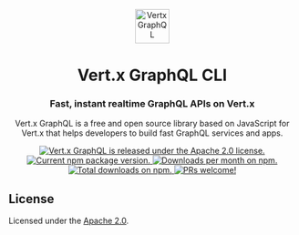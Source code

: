 <p align="center">
  <a href="https://vertx-graphql.github.io">
    <img alt="Vertx GraphQL" src="https://avatars3.githubusercontent.com/u/44706646?s=200&v=4" width="60" />
  </a>
</p>
<h1 align="center">
  Vert.x GraphQL CLI
</h1>

<h3 align="center">
  Fast, instant realtime GraphQL APIs on Vert.x
</h3>
<p align="center">
  Vert.x GraphQL is a free and open source library based on JavaScript for Vert.x that helps developers to build fast GraphQL services and apps.
</p>

<p align="center">
  <a href="https://github.com/vertx-graphql/vertx-graphql/blob/master/LICENSE">
    <img src="https://img.shields.io/badge/license-Apache 2.0-blue.svg" alt="Vert.x GraphQL is released under the Apache 2.0 license." />
  </a>
  <a href="https://www.npmjs.org/package/vertx-graphql">
    <img src="https://img.shields.io/npm/v/vertx-graphql.svg" alt="Current npm package version." />
  </a>
  <a href="https://npmcharts.com/compare/vertx-graphql?minimal=true">
    <img src="https://img.shields.io/npm/dm/vertx-graphql.svg" alt="Downloads per month on npm." />
  </a>
  <a href="https://npmcharts.com/compare/vertx-graphql?minimal=true">
    <img src="https://img.shields.io/npm/dt/vertx-graphql.svg" alt="Total downloads on npm." />
  </a>
  <a href="https://vertx-graphql.github.io/contributing/how-to-contribute/">
    <img src="https://img.shields.io/badge/PRs-welcome-brightgreen.svg" alt="PRs welcome!" />
  </a>
</p>

## License

Licensed under the [Apache 2.0](./LICENSE).
